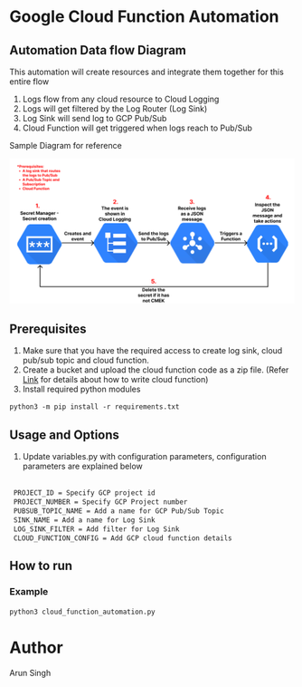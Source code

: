 # Google Cloud Function Automation 
## Automation Data flow Diagram
This automation will create resources and integrate them together for this entire flow
1. Logs flow from any cloud resource to Cloud Logging
2. Logs will get filtered by the Log Router (Log Sink)
3. Log Sink will send log to GCP Pub/Sub
4. Cloud Function will get triggered when logs reach to Pub/Sub

Sample Diagram for reference 

![img.png](img.png)
## Prerequisites
1. Make sure that you have the required access to create log sink, cloud pub/sub topic and cloud function.
2. Create a bucket and upload the cloud function code as a zip file. 
(Refer [Link](https://cloud.google.com/functions/docs/writing#functions-writing-helloworld-http-python)
for details about how to write cloud function)
3. Install required python modules
```commandline
python3 -m pip install -r requirements.txt
```
## Usage and Options

1. Update variables.py with configuration parameters, configuration parameters are explained below
```text

 PROJECT_ID = Specify GCP project id
 PROJECT_NUMBER = Specify GCP Project number
 PUBSUB_TOPIC_NAME = Add a name for GCP Pub/Sub Topic
 SINK_NAME = Add a name for Log Sink
 LOG_SINK_FILTER = Add filter for Log Sink
 CLOUD_FUNCTION_CONFIG = Add GCP cloud function details
```

## How to run

### Example
```commandline
python3 cloud_function_automation.py
```

# Author

Arun Singh